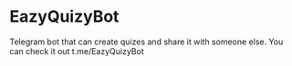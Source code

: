 # EazyQuizyBot
Telegram bot that can create quizes and share it with someone else.
You can check it out t.me/EazyQuizyBot
